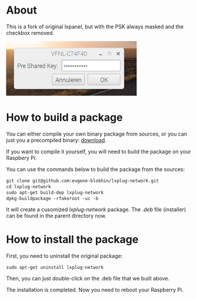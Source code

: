 # About

This is a fork of original lxpanel, but with the PSK always masked and the checkbox removed.

![](screenshot.png)

# How to build a package

You can either compile your own binary package from sources, or you can just you a precompiled binary: [download](https://github.com/eugene-blokhin/lxplug-network/raw/master/lxplug-network_0.18_armhf.deb).

If you want to compile it yourself, you will need to build the package on your Raspbery Pi. 

You can use the commands below to build the package from the sources:
```
git clone git@github.com:eugene-blokhin/lxplug-network.git
cd lxplug-network
sudo apt-get build-dep lxplug-network
dpkg-buildpackage -rfakeroot -uc -b 
```

It will create a cusomized *lxplug-network* package. The *.deb* file (installer) can be found in the parent directory now.

# How to install the package

First, you need to uninstall the original package:
```
sudo apt-get uninstall lxplug-network
```

Then, you can just double-click on the .deb file that we built above. 

The installation is completed. Now you need to reboot your Raspberry Pi.
